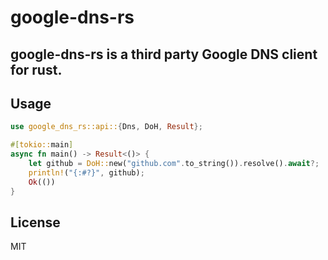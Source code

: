# google-dns-rs

**google-dns-rs is a third party Google DNS client for rust.**
---


## Usage

```rust
use google_dns_rs::api::{Dns, DoH, Result};

#[tokio::main]
async fn main() -> Result<()> {
    let github = DoH::new("github.com".to_string()).resolve().await?;
    println!("{:#?}", github);
    Ok(())
}
```

## License

MIT
